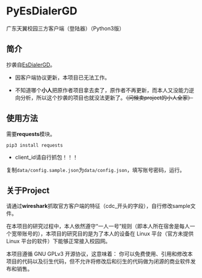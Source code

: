 # PyEsDialerGD

广东天翼校园三方客户端（登陆器）（Python3版）

## 简介

抄袭自[EsDialerGD](https://github.com/claw6148/EsDialerGD)。

* 因客户端协议更新，本项目已无法工作。

* 不知道哪个**小人**把原作者项目拿去卖了，原作者不再更新，而本人又没能力逆向分析，所以这个抄袭的项目也就没法更新了。<del>（问候卖project的小人全家）</del>

## 使用方法

需要**requests**模块。

~~~shell
pip3 install requests
~~~

* client_id请自行抓包！！！

复制```data/config.sample.json```为```data/config.json```，填写账号密码，运行。

## 关于Project

请通过**wireshark**抓取官方客户端的特征（cdc_开头的字段），自行修改sample文件。

在本项目的研究过程中，本人依然遵守“一人一号”规则（即本人所在宿舍是每人一个宽带账号的），本项目的研究目的是为了本人的设备在 Linux 平台（官方未提供 Linux 平台的软件）下能够正常接入校园网。

本项目遵循 GNU GPLv3 开源协议，这意味着：
你可以免费使用、引用和修改本项目的代码以及衍生代码，但不允许将修改后和衍生的代码做为闭源的商业软件发布和销售。
